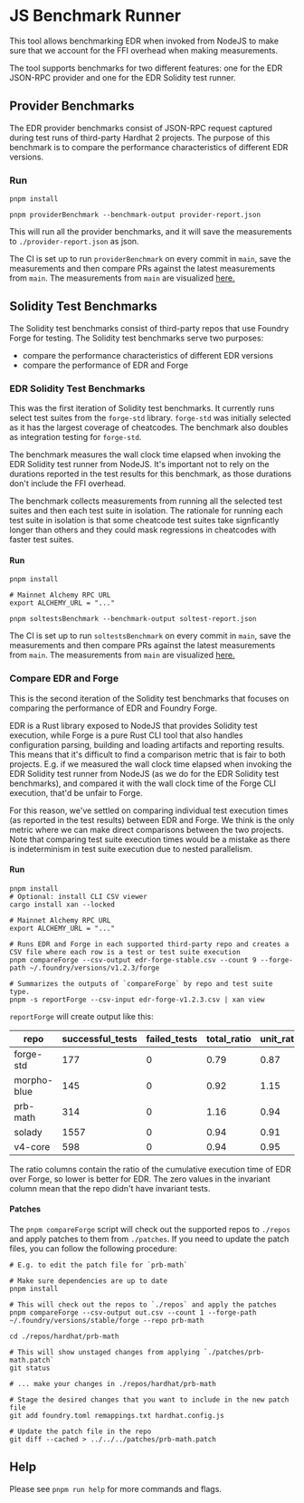 # JS Benchmark Runner

This tool allows benchmarking EDR when invoked from NodeJS to make sure that we account for the FFI overhead when making measurements.

The tool supports benchmarks for two different features: one for the EDR JSON-RPC provider and one for the EDR Solidity test runner.

## Provider Benchmarks

The EDR provider benchmarks consist of JSON-RPC request captured during test runs of third-party Hardhat 2 projects. The purpose of this benchmark is to compare the performance characteristics of different EDR versions.

### Run

```shell
pnpm install

pnpm providerBenchmark --benchmark-output provider-report.json
```

This will run all the provider benchmarks, and it will save the measurements to `./provider-report.json` as json.

The CI is set up to run `providerBenchmark` on every commit in `main`, save the measurements and then compare PRs against the latest measurements from `main`. The measurements from `main` are visualized [here.](https://nomic-foundation-automation.github.io/edr-benchmark-results/bench/)

## Solidity Test Benchmarks

The Solidity test benchmarks consist of third-party repos that use Foundry Forge for testing. The Solidity test benchmarks serve two purposes:

- compare the performance characteristics of different EDR versions
- compare the performance of EDR and Forge

### EDR Solidity Test Benchmarks

This was the first iteration of Solidity test benchmarks. It currently runs select test suites from the `forge-std` library. `forge-std` was initially selected as it has the largest coverage of cheatcodes. The benchmark also doubles as integration testing for `forge-std`.

The benchmark measures the wall clock time elapsed when invoking the EDR Solidity test runner from NodeJS. It's important not to rely on the durations reported in the test results for this benchmark, as those durations don't include the FFI overhead.

The benchmark collects measurements from running all the selected test suites and then each test suite in isolation. The rationale for running each test suite in isolation is that some cheatcode test suites take signficantly longer than others and they could mask regressions in cheatcodes with faster test suites.

#### Run

```shell
pnpm install

# Mainnet Alchemy RPC URL
export ALCHEMY_URL = "..."

pnpm soltestsBenchmark --benchmark-output soltest-report.json
```

The CI is set up to run `soltestsBenchmark` on every commit in `main`, save the measurements and then compare PRs against the latest measurements from `main`. The measurements from `main` are visualized [here.](https://nomic-foundation-automation.github.io/edr-benchmark-results/soltests/)

### Compare EDR and Forge

This is the second iteration of the Solidity test benchmarks that focuses on comparing the performance of EDR and Foundry Forge.

EDR is a Rust library exposed to NodeJS that provides Solidity test execution, while Forge is a pure Rust CLI tool that also handles configuration parsing, building and loading artifacts and reporting results. This means that it's difficult to find a comparison metric that is fair to both projects. E.g. if we measured the wall clock time elapsed when invoking the EDR Solidity test runner from NodeJS (as we do for the EDR Solidity test benchmarks), and compared it with the wall clock time of the Forge CLI execution, that'd be unfair to Forge.

For this reason, we've settled on comparing individual test execution times (as reported in the test results) between EDR and Forge. We think is the only metric where we can make direct comparisons between the two projects. Note that comparing test suite execution times would be a mistake as there is indeterminism in test suite execution due to nested parallelism.

#### Run

```shell
pnpm install
# Optional: install CLI CSV viewer
cargo install xan --locked

# Mainnet Alchemy RPC URL
export ALCHEMY_URL = "..."

# Runs EDR and Forge in each supported third-party repo and creates a CSV file where each row is a test or test suite execution
pnpm compareForge --csv-output edr-forge-stable.csv --count 9 --forge-path ~/.foundry/versions/v1.2.3/forge

# Summarizes the outputs of `compareForge` by repo and test suite type.
pnpm -s reportForge --csv-input edr-forge-v1.2.3.csv | xan view
```

`reportForge` will create output like this:

| repo | successful_tests | failed_tests | total_ratio | unit_ratio | fuzz_ratio | invariant_ratio |
| --- | --- | --- | --- | --- | --- | --- |
| forge-std | 177 | 0 | 0.79 | 0.87 | 0.79 | 0 |
| morpho-blue | 145 | 0 | 0.92 | 1.15 | 0.9 | 0.93 |
| prb-math | 314 | 0 | 1.16 | 0.94 | 1.16 | 0 |
| solady | 1557 | 0 | 0.94 | 0.91 | 0.94 | 0.86 |
| v4-core | 598 | 0 | 0.94 | 0.95 | 0.94 | 0 |

The ratio columns contain the ratio of the cumulative execution time of EDR over Forge, so lower is better for EDR. The zero values in the invariant column mean that the repo didn't have invariant tests.

#### Patches

The `pnpm compareForge` script will check out the supported repos to `./repos` and apply patches to them from `./patches`. If you need to update the patch files, you can follow the following procedure:

```shell
# E.g. to edit the patch file for `prb-math`

# Make sure dependencies are up to date
pnpm install

# This will check out the repos to `./repos` and apply the patches
pnpm compareForge --csv-output out.csv --count 1 --forge-path ~/.foundry/versions/stable/forge --repo prb-math

cd ./repos/hardhat/prb-math

# This will show unstaged changes from applying `./patches/prb-math.patch`
git status

# ... make your changes in ./repos/hardhat/prb-math

# Stage the desired changes that you want to include in the new patch file
git add foundry.toml remappings.txt hardhat.config.js

# Update the patch file in the repo
git diff --cached > ../../../patches/prb-math.patch
```

## Help

Please see `pnpm run help` for more commands and flags.
